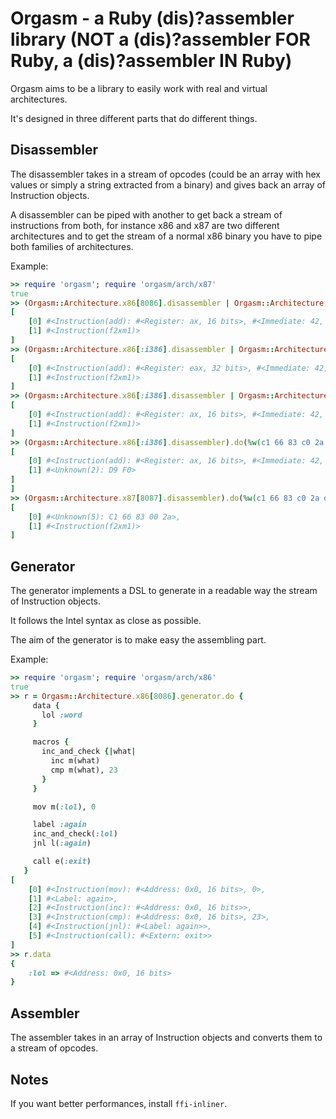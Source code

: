 Orgasm - a Ruby (dis)?assembler library (NOT a (dis)?assembler FOR Ruby, a (dis)?assembler IN Ruby)
===================================================================================================
Orgasm aims to be a library to easily work with real and virtual architectures.

It's designed in three different parts that do different things.

Disassembler
------------
The disassembler takes in a stream of opcodes (could be an array with hex values or simply a string extracted from
a binary) and gives back an array of Instruction objects.

A disassembler can be piped with another to get back a stream of instructions from both, for instance x86 and x87 are
two different architectures and to get the stream of a normal x86 binary you have to pipe both families of architectures.

Example:

```ruby
>> require 'orgasm'; require 'orgasm/arch/x87'
true
>> (Orgasm::Architecture.x86[8086].disassembler | Orgasm::Architecture.x87[8087].disassembler).do(%w(c1 83 c0 2a d9 f0))
[
    [0] #<Instruction(add): #<Register: ax, 16 bits>, #<Immediate: 42, 8 bits>>,
    [1] #<Instruction(f2xm1)>
]
>> (Orgasm::Architecture.x86[:i386].disassembler | Orgasm::Architecture.x87[8087].disassembler).do(%w(c1 83 c0 2a d9 f0))
[
    [0] #<Instruction(add): #<Register: eax, 32 bits>, #<Immediate: 42, 8 bits>>,
    [1] #<Instruction(f2xm1)>
]
>> (Orgasm::Architecture.x86[:i386].disassembler | Orgasm::Architecture.x87[8087].disassembler).do(%w(c1 66 83 c0 2a d9 f0))
[
    [0] #<Instruction(add): #<Register: ax, 16 bits>, #<Immediate: 42, 8 bits>>,
    [1] #<Instruction(f2xm1)>
]
>> (Orgasm::Architecture.x86[:i386].disassembler).do(%w(c1 66 83 c0 2a d9 f0))
[
    [0] #<Instruction(add): #<Register: ax, 16 bits>, #<Immediate: 42, 8 bits>>,
    [1] #<Unknown(2): D9 F0>
]
]
>> (Orgasm::Architecture.x87[8087].disassembler).do(%w(c1 66 83 c0 2a d9 f0))
[
    [0] #<Unknown(5): C1 66 83 00 2a>,
    [1] #<Instruction(f2xm1)>
]
```

Generator
---------
The generator implements a DSL to generate in a readable way the stream of Instruction objects.

It follows the Intel syntax as close as possible.

The aim of the generator is to make easy the assembling part.

Example:

```ruby
>> require 'orgasm'; require 'orgasm/arch/x86'
true
>> r = Orgasm::Architecture.x86[8086].generator.do {
     data {
       lol :word
     }

     macros {
       inc_and_check {|what|
         inc m(what)
         cmp m(what), 23
       }
     }

     mov m(:lol), 0

     label :again
     inc_and_check(:lol)
     jnl l(:again)

     call e(:exit)
   }
[
    [0] #<Instruction(mov): #<Address: 0x0, 16 bits>, 0>,
    [1] #<Label: again>,
    [2] #<Instruction(inc): #<Address: 0x0, 16 bits>>,
    [3] #<Instruction(cmp): #<Address: 0x0, 16 bits>, 23>,
    [4] #<Instruction(jnl): #<Label: again>>,
    [5] #<Instruction(call): #<Extern: exit>>
]
>> r.data
{
    :lol => #<Address: 0x0, 16 bits>
}
```

Assembler
---------
The assembler takes in an array of Instruction objects and converts them to a stream of opcodes.

Notes
-----
If you want better performances, install `ffi-inliner`.
